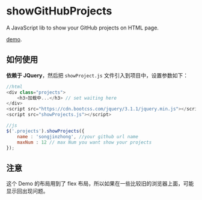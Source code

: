 # showGitHubProjects
A JavaScript lib to show your GitHub projects on HTML page.

[demo](https://songjinzhong.github.io/showGitHubProjects/demo/).

## 如何使用

**依赖于 JQuery**，然后把 `showProject.js` 文件引入到项目中，设置参数如下：

```javascript
//html
<div class="projects">
	<h3>加载中...</h3> // set waiting here
</div>
<script src="https://cdn.bootcss.com/jquery/3.1.1/jquery.min.js"></script>
<script src="showProjects.js"></script>

//js
$('.projects').showProjects({
	name : 'songjinzhong', //your github url name
	maxNum : 12 // max Num you want show your projects
});
```

## 注意

这个 Demo 的布局用到了 flex 布局，所以如果在一些比较旧的浏览器上面，可能显示回出现问题。